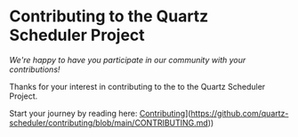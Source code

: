 
# Contributing to the Quartz Scheduler Project

_We're happy to have you participate in our community with your contributions!_

Thanks for your interest in contributing to the to the Quartz Scheduler Project.

Start your journey by reading here: [Contributing]([CONTRIBUTING.md)](https://github.com/quartz-scheduler/contributing/blob/main/CONTRIBUTING.md))

